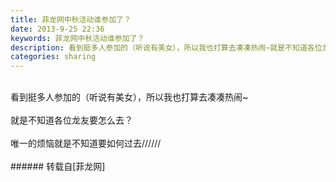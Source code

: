```yaml
---
title: 菲龙网中秋活动谁参加了？
date: 2013-9-25 22:36
keywords: 菲龙网中秋活动谁参加了？
description: 看到挺多人参加的（听说有美女），所以我也打算去凑凑热闹~就是不知道各位龙友要怎么去？唯一的烦恼就是不知道要如何过去//////
categories: sharing
---
```

<td class="t_f" id="postmessage_54248">

<br/>
看到挺多人参加的（听说有美女<img alt="" border="0" onclick="" onmouseover="" smilieid="256" src="static/image/smiley/Xiongmao/32.gif"/><font style="font-size:14px">），所以我也打算去凑凑热闹~</font><br/>
<br/>
就是不知道各位龙友要怎么去？<br/>
<br/>
唯一的烦恼就是不知道要如何过去//////<br/>
<br/>
</td>
###### 转载自[菲龙网]